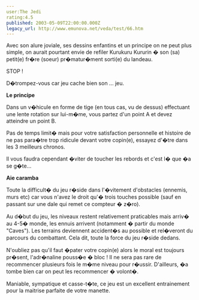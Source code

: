```yaml
---
user:The Jedi
rating:4.5
published: 2003-05-09T22:00:00.000Z
legacy_url: http://www.emunova.net/veda/test/66.htm
---
```

Avec son alure joviale, ses dessins enfantins et un principe on ne peut plus simple, on aurait pourtant envie de refiler Kurukuru Kururin � son (sa) petit(e) fr�re (soeur) pr�matur�ment sorti(e) du landeau.  

STOP !  

D�trompez-vous car jeu cache bien son ... jeu.  

  

  

**Le principe**  

Dans un v�hicule en forme de tige (en tous cas, vu de dessus) effectuant une lente rotation sur lui-m�me, vous partez d'un point A et devez atteindre un point B.  

Pas de temps limit� mais pour votre satisfaction personnelle et histoire de ne pas para�tre trop ridicule devant votre copin(e), essayez d'�tre dans les 3 meilleurs chronos.  

Il vous faudra cependant �viter de toucher les rebords et c'est l� que �a se g�te...  

  

  

**Aie caramba**  

Toute la difficult� du jeu r�side dans l'�vitement d'obstacles (ennemis, murs etc) car vous n'avez le droit qu'� trois touches possible (sauf en passant sur une dale qui remet ce compteur � z�ro).  

Au d�but du jeu, les niveaux restent relativement praticables mais arriv� au 4-5� monde, les ennuis arrivent (notamment � partir du monde "Caves"). Les terrains deviennent accident�s au possible et rel�veront du parcours du combattant. Cela dit, toute la force du jeu r�side dedans.  

N'oubliez pas qu'il faut �pater votre copin(e) alors le moral est toujours pr�sent, l'adr�naline pouss�e � bloc ! Il ne sera pas rare de recommencer plusieurs fois le m�me niveau pour r�ussir. D'ailleurs, �a tombe bien car on peut les recommencer � volont�.  

  

Maniable, sympatique et casse-t�te, ce jeu est un excellent entrainement pour la maitrise parfaite de votre manette.